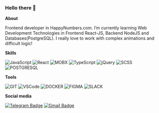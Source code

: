 ### Hello there 👋

**About**

Frontend developer in HappyNumbers.com. 
I’m currently learning Web Development Technologies in Frontend React-JS, Backend NodeJS and Databases(PostgreSQL). I really love to work with complex animations and difficult logic!


**Skills**

![JavaScript](https://img.shields.io/badge/JavaScript-F7DF1E?logo=javascript&logoColor=black&style=for-the-badge)
![React](https://img.shields.io/badge/React-61DAFB?logo=react&logoColor=black&style=for-the-badge)
![MOBX](https://img.shields.io/badge/mobx-FF9955?logo=mobx&logoColor=white&style=for-the-badge)
![TypeScript](https://img.shields.io/badge/TypeScript-3178C6?logo=typescript&logoColor=white&style=for-the-badge)
![jQuery](https://img.shields.io/badge/jQuery-ede8e8?logo=jQuery&logoColor=0769AD&style=for-the-badge)
![SCSS](https://img.shields.io/badge/SCSS-CC6699?logo=sass&logoColor=white&style=for-the-badge)
![POSTGRESQL](https://img.shields.io/badge/PostgreSQL-3178C6?logo=postgresql&logoColor=white&style=for-the-badge)


**Tools**


![GIT](https://img.shields.io/badge/GIT-DCDCDC?logo=Git&logoColor=F05032&style=for-the-badge) 
![VSCode](https://img.shields.io/badge/VSCode-007ACC?logo=visualstudiocode&logoColor=white&style=for-the-badge)
![DOCKER](https://img.shields.io/badge/Docker-2496ED?logo=docker&logoColor=white&style=for-the-badge)
![FIGMA](https://img.shields.io/badge/FIGMA-ede8e8?logo=figma&logoColor=F24E1E&style=for-the-badge) 
![SLACK](https://img.shields.io/badge/slack-4A154B?logo=slack&logoColor=white&style=for-the-badge) 



**Social media**


[![Telegram Badge](https://img.shields.io/badge/-pashka_aleksandrovich-blue?style=flat&logo=Telegram&logoColor=white)](https://t.me/pashka_aleksandrovich) [![Gmail Badge](https://img.shields.io/badge/-Gmail-red?style=flat&logo=Gmail&logoColor=white)](mailto:frontenderpavel@gmail.com)






